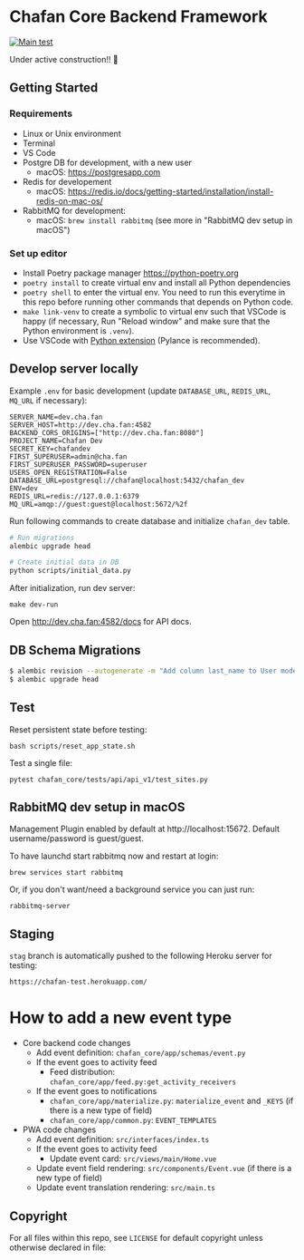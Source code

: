 # Chafan Core Backend Framework

[![Main test](https://github.com/chafan-dev/chafan-core/actions/workflows/main-test.yml/badge.svg?branch=main)](https://github.com/chafan-dev/chafan-core/actions/workflows/main-test.yml)

Under active construction!! 🚧

## Getting Started

### Requirements

- Linux or Unix environment
- Terminal
- VS Code
- Postgre DB for development, with a new user
  - macOS: https://postgresapp.com
- Redis for developement
  - macOS: https://redis.io/docs/getting-started/installation/install-redis-on-mac-os/
- RabbitMQ for development:
  - macOS: `brew install rabbitmq` (see more in "RabbitMQ dev setup in macOS")

### Set up editor

- Install Poetry package manager https://python-poetry.org
- `poetry install` to create virtual env and install all Python dependencies
- `poetry shell` to enter the virtual env. You need to run this everytime in this repo before running other commands that depends on Python code.
- `make link-venv` to create a symbolic to virtual env such that VSCode is happy (if necessary, Run "Reload window" and make sure that the Python environment is `.venv`).
- Use VSCode with [Python extension](https://marketplace.visualstudio.com/items?itemName=ms-python.python) (Pylance is recommended).

## Develop server locally

Example `.env` for basic development (update `DATABASE_URL`, `REDIS_URL`, `MQ_URL` if necessary):

```
SERVER_NAME=dev.cha.fan
SERVER_HOST=http://dev.cha.fan:4582
BACKEND_CORS_ORIGINS=["http://dev.cha.fan:8080"]
PROJECT_NAME=Chafan Dev
SECRET_KEY=chafandev
FIRST_SUPERUSER=admin@cha.fan
FIRST_SUPERUSER_PASSWORD=superuser
USERS_OPEN_REGISTRATION=False
DATABASE_URL=postgresql://chafan@localhost:5432/chafan_dev
ENV=dev
REDIS_URL=redis://127.0.0.1:6379
MQ_URL=amqp://guest:guest@localhost:5672/%2f
```

Run following commands to create database and initialize `chafan_dev` table.

```bash
# Run migrations
alembic upgrade head

# Create initial data in DB
python scripts/initial_data.py
```

After initialization, run dev server:

```
make dev-run
```

Open http://dev.cha.fan:4582/docs for API docs.

## DB Schema Migrations

```bash
$ alembic revision --autogenerate -m "Add column last_name to User model"
$ alembic upgrade head
```

## Test

Reset persistent state before testing:

```
bash scripts/reset_app_state.sh
```

Test a single file:

```
pytest chafan_core/tests/api/api_v1/test_sites.py
```

## RabbitMQ dev setup in macOS

Management Plugin enabled by default at http://localhost:15672. Default username/password is guest/guest.

To have launchd start rabbitmq now and restart at login:

```
brew services start rabbitmq
```

Or, if you don't want/need a background service you can just run:

```
rabbitmq-server
```

## Staging

`stag` branch is automatically pushed to the following Heroku server for testing:

```
https://chafan-test.herokuapp.com/
```

# How to add a new event type

- Core backend code changes
  - Add event definition: `chafan_core/app/schemas/event.py`
  - If the event goes to activity feed
    - Feed distribution: `chafan_core/app/feed.py:get_activity_receivers`
  - If the event goes to notifications
    - `chafan_core/app/materialize.py`: `materialize_event` and `_KEYS` (if there is a new type of field)
    - `chafan_core/app/common.py`: `EVENT_TEMPLATES`
- PWA code changes
  - Add event definition: `src/interfaces/index.ts`
  - If the event goes to activity feed
    - Update event card: `src/views/main/Home.vue`
  - Update event field rendering: `src/components/Event.vue` (if there is a new type of field)
  - Update event translation rendering: `src/main.ts`

## Copyright

For all files within this repo, see `LICENSE` for default copyright unless otherwise declared in file:

